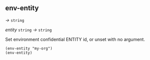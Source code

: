 ## env-entity

_&rarr;_&nbsp;`string`

_entity_&nbsp;`string` _&rarr;_&nbsp;`string`

Set environment confidential ENTITY id, or unset with no argument.

```pact
(env-entity "my-org")
(env-entity)
```
